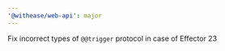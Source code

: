 ```yaml
---
'@withease/web-api': major
---
```


Fix incorrect types of `@@trigger` protocol in case of Effector 23
